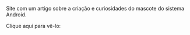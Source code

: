 Site com um artigo sobre a criação e curiosidades do mascote do sistema Android.

Clique aqui para vê-lo:
<a href='https://fhugomendes.github.io/android-site/' target='_blank'>
